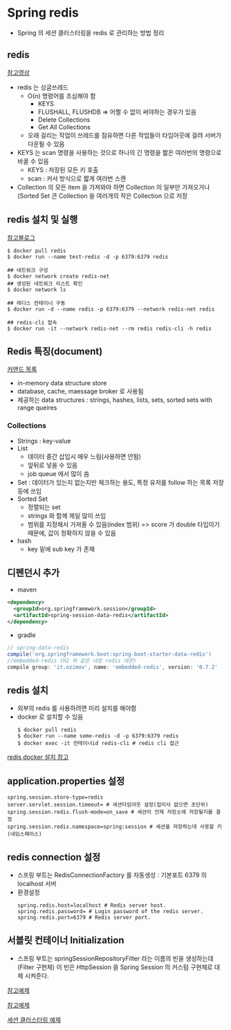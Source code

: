 # Spring redis
- Spring 의 세션 클러스터링을 redis 로 관리하는 방법 정리

## redis
[참고영상](https://youtu.be/mPB2CZiAkKM)
- redis 는 싱글쓰레드
  - O(n) 명령어를 조심해야 함
    - KEYS
    - FLUSHALL, FLUSHDB => 어쩔 수 없이 써야하는 경우가 있음
    - Delete Collections
    - Get All Collections
  - 오래 걸리는 작업이 쓰레드를 점유하면 다른 작업들이 타임아웃에 걸려 서버가 다운될 수 있음
- KEYS 는 scan 명령을 사용하는 것으로 하나의 긴 명령을 짧은 여러번의 명령으로 바꿀 수 있음
  - KEYS : 저장된 모든 키 호출
  - scan : 커서 방식으로 짧게 여러번 스캔
- Collection 의 모든 item 을 가져와야 하면 Collection 의 일부만 가져오거나(Sorted Set 큰 Collection 을 여러개의 작은 Collection 으로 저장

## redis 설치 및 실행
[참고블로그](https://littleshark.tistory.com/68)
```shell
$ docker pull redis
$ docker run --name test-redis -d -p 6379:6379 redis

## 네트워크 구성
$ docker network create redis-net
## 생성된 네트워크 리스트 확인
$ docker network ls

## 레디스 컨테이너 구동
$ docker run -d --name redis -p 6379:6379 --network redis-net redis

## redis-cli 접속
$ docker run -it --network redis-net --rm redis redis-cli -h redis
```


## Redis 특징(document)
[커맨드 목록](https://redis.io/commands)
- in-memory data structure store
- database, cache, maessage broker 로 사용됨
- 제공하는 data structures : strings, hashes, lists, sets, sorted sets with range queires

### Collections
- Strings : key-value
- List
  - 데이터 중간 삽입시 매우 느림(사용하면 안됨)
  - 앞뒤로 넣을 수 있음
  - job queue 에서 많이 씀
- Set : 데이터가 있는지 없는지만 체크하는 용도, 특정 유저를 follow 하는 목록 저장등에 쓰임
- Sorted Set
  - 정렬되는 set
  - strings 와 함께 제일 많이 쓰임
  - 범위를 지정해서 가져올 수 있음(index 범위) => score 가 double 타입이기 때문에, 값이 정확하지 않을 수 있음
- hash
  - key 밑에 sub key 가 존재

## 디펜던시 추가
- maven
```xml
<dependency>
  <groupId>org.springframework.session</groupId>
  <artifactId>spring-session-data-redis</artifactId>
</dependency>
```
- gradle
```gradle
// spring-data-redis
compile('org.springframework.boot:spring-boot-starter-data-redis')
//embedded-redis (H2 와 같은 내장 redis 데몬)
compile group: 'it.ozimov', name: 'embedded-redis', version: '0.7.2'
```

## redis 설치
- 외부의 redis 를 사용하려면 미리 설치를 해야함
- docker 로 설치할 수 있음 
  ```shell
  $ docker pull redis
  $ docker run --name some-redis -d -p 6379:6379 redis
  $ docker exec -it 컨테이너id redis-cli # redis cli 접근
  ```
[redis docker 설치 참고](https://jistol.github.io/docker/2017/09/01/docker-redis/)

## application.properties 설정
```properties
spring.session.store-type=redis
server.servlet.session.timeout= # 세션타임아웃 설정(접미사 없으면 초단위)
spring.session.redis.flush-mode=on_save # 세션이 언제 저장소에 저장될지를 결정
spring.session.redis.namespace=spring:session # 세션을 저장하는데 사용할 키(네임스페이스)
```

## redis connection 설정
- 스프링 부트는 RedisConnectionFactory 를 자동생성 : 기본포트 6379 의 localhost 서버
- 환경설정
  ```properties
  spring.redis.host=localhost # Redis server host.
  spring.redis.password= # Login password of the redis server.
  spring.redis.port=6379 # Redis server port.
  ```

## 서블릿 컨테이너 Initialization
- 스프링 부트는 springSessionRepositoryFilter 라는 이름의 빈을 생성하는데(Filter 구현체)
이 빈은 HttpSession 을 Spring Session 의 커스텀 구현체로 대체 시켜준다.

[참고예제](https://www.baeldung.com/spring-session)

[참고예제](https://github.com/eugenp/tutorials/tree/master/spring-security-modules/spring-session)

[세션 클러스터링 예제](https://skasha.tistory.com/29)